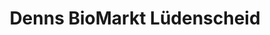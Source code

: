 ---
title: "Denns BioMarkt Lüdenscheid"
url: /luedenscheid/denns-biomarkt-luedenscheid/
shop: Supermarkt
---